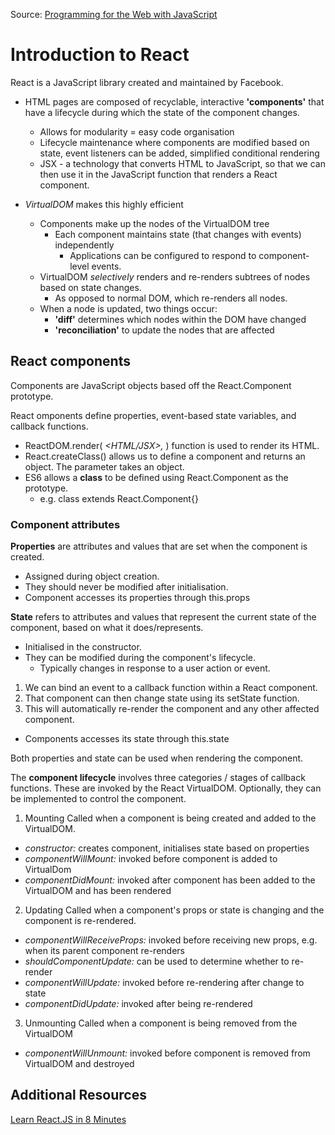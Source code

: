 Source: [Programming for the Web with JavaScript](https://github.com/elloo/p1xt-js-2.0-guided-studies/tree/master/programming-for-the-web-with-javascript)

# Introduction to React

React is a JavaScript library created and maintained by Facebook. 

* HTML pages are composed of recyclable, interactive __'components'__ that have a lifecycle during which the state of the component changes.
    * Allows for modularity = easy code organisation
    * Lifecycle maintenance where components are modified based on state, event listeners can be added, simplified conditional rendering
    * JSX - a technology that converts HTML to JavaScript, so that we can then use it in the JavaScript function that renders a React component.

* _VirtualDOM_ makes this highly efficient
    * Components make up the nodes of the VirtualDOM tree
        * Each component maintains state (that changes with events) independently
            * Applications can be configured to respond to component-level events. 
    * VirtualDOM _selectively_ renders and re-renders subtrees of nodes based on state changes.
        * As opposed to normal DOM, which re-renders all nodes.
    * When a node is updated, two things occur:
        * __'diff'__ determines which nodes within the DOM have changed
        * __'reconciliation'__ to update the nodes that are affected

## React components

Components are JavaScript objects based off the React.Component prototype.

React omponents define properties, event-based state variables, and callback functions.
* ReactDOM.render( _<HTML/JSX>, <location>_ ) function is used to render its HTML.
* React.createClass() allows us to define a component and returns an object. The parameter takes an object.
* ES6 allows a __class__ to be defined using React.Component as the prototype.
    * e.g. class <name> extends React.Component{}

### Component attributes

__Properties__ are attributes and values that are set when the component is created. 
* Assigned during object creation.
* They should never be modified after initialisation.
* Component accesses its properties through this.props

__State__ refers to attributes and values that represent the current state of the component, based on what it does/represents.
* Initialised in the constructor.
* They can be modified during the component's lifecycle.
    * Typically changes in response to a user action or event.
1. We can bind an event to a callback function within a React component.
2. That component can then change state using its setState function.
3. This will automatically re-render the component and any other affected component.
* Components accesses its state through this.state

Both properties and state can be used when rendering the component.

The __component lifecycle__ involves three categories / stages of callback functions.
These are invoked by the React VirtualDOM. Optionally, they can be implemented to control the component.

1. Mounting
Called when a component is being created and added to the VirtualDOM.
* _constructor:_ creates component, initialises state based on properties
* _componentWillMount:_ invoked before component is added to VirtualDom
* _componentDidMount:_ invoked after component has been added to the VirtualDOM and has been rendered

2. Updating
Called when a component's props or state is changing and the component is re-rendered.
* _componentWillReceiveProps:_ invoked before receiving new props, e.g. when its parent component re-renders
* _shouldComponentUpdate:_ can be used to determine whether to re-render
* _componentWillUpdate:_ invoked before re-rendering after change to state
* _componentDidUpdate:_ invoked after being re-rendered

3. Unmounting
Called when a component is being removed from the VirtualDOM
* _componentWillUnmount:_ invoked before component is removed from VirtualDOM and destroyed

## Additional Resources

[Learn React.JS in 8 Minutes](https://medium.com/learning-new-stuff/learn-react-js-in-7-min-92a1ef023003)
